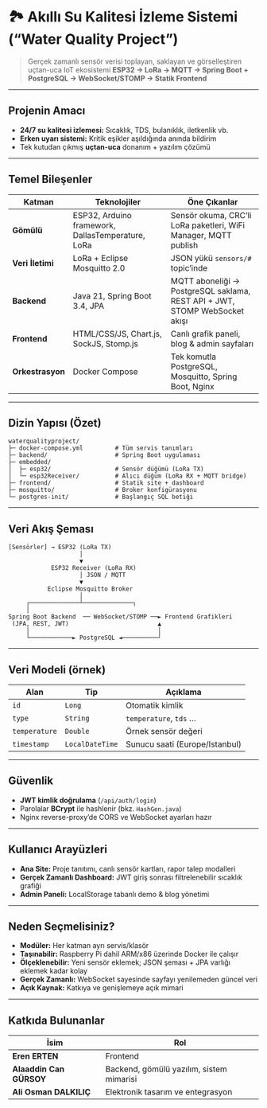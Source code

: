# 🏞️ Akıllı Su Kalitesi İzleme Sistemi (“Water Quality Project”)

> Gerçek zamanlı sensör verisi toplayan, saklayan ve görselleştiren uçtan-uca IoT ekosistemi
> **ESP32 → LoRa → MQTT → Spring Boot + PostgreSQL → WebSocket/STOMP → Statik Frontend**

---

## Projenin Amacı

* **24/7 su kalitesi izlemesi:** Sıcaklık, TDS, bulanıklık, iletkenlik vb.
* **Erken uyarı sistemi:** Kritik eşikler aşıldığında anında bildirim
* Tek kutudan çıkmış **uçtan-uca** donanım + yazılım çözümü

---

## Temel Bileşenler

| Katman           | Teknolojiler                                      | Öne Çıkanlar                                                               |
| ---------------- | ------------------------------------------------- | -------------------------------------------------------------------------- |
| **Gömülü**       | ESP32, Arduino framework, DallasTemperature, LoRa | Sensör okuma, CRC’li LoRa paketleri, WiFi Manager, MQTT publish            |
| **Veri İletimi** | LoRa + Eclipse Mosquitto 2.0                      | JSON yükü `sensors/#` topic’inde                                           |
| **Backend**      | Java 21, Spring Boot 3.4, JPA                     | MQTT aboneliği → PostgreSQL saklama, REST API + JWT, STOMP WebSocket akışı |
| **Frontend**     | HTML/CSS/JS, Chart.js, SockJS, Stomp.js           | Canlı grafik paneli, blog & admin sayfaları                                |
| **Orkestrasyon** | Docker Compose                                    | Tek komutla PostgreSQL, Mosquitto, Spring Boot, Nginx                      |

---

## Dizin Yapısı (Özet)

```
waterqualityproject/
├─ docker-compose.yml         # Tüm servis tanımları
├─ backend/                   # Spring Boot uygulaması
├─ embedded/
│  ├─ esp32/                  # Sensör düğümü (LoRa TX)
│  └─ esp32Receiver/          # Alıcı düğüm (LoRa RX + MQTT bridge)
├─ frontend/                  # Statik site + dashboard
├─ mosquitto/                 # Broker konfigürasyonu
└─ postgres-init/             # Başlangıç SQL betiği
```

---

## Veri Akış Şeması

```
[Sensörler] → ESP32 (LoRa TX)
                    │
                    ▼
            ESP32 Receiver (LoRa RX)
                    │ JSON / MQTT
                    ▼
           Eclipse Mosquitto Broker
                    │
     ┌──────────────┴──────────────┐
     │                             
Spring Boot Backend  ── WebSocket/STOMP ──► Frontend Grafikleri
 (JPA, REST, JWT)                         ▲
     │                                    │
     └────────────► PostgreSQL ◄──────────┘
```

---

## Veri Modeli (örnek)

| Alan          | Tip             | Açıklama                       |
| ------------- | --------------- | ------------------------------ |
| `id`          | `Long`          | Otomatik kimlik                |
| `type`        | `String`        | `temperature`, `tds` …         |
| `temperature` | `Double`        | Örnek sensör değeri            |
| `timestamp`   | `LocalDateTime` | Sunucu saati (Europe/Istanbul) |

---

## Güvenlik

* **JWT kimlik doğrulama** (`/api/auth/login`)
* Parolalar **BCrypt** ile hashlenir (bkz. `HashGen.java`)
* Nginx reverse-proxy’de CORS ve WebSocket ayarları hazır

---

## Kullanıcı Arayüzleri

* **Ana Site:** Proje tanıtımı, canlı sensör kartları, rapor talep modalleri
* **Gerçek Zamanlı Dashboard:** JWT giriş sonrası filtrelenebilir sıcaklık grafiği
* **Admin Paneli:** LocalStorage tabanlı demo & blog yönetimi

---

## Neden Seçmelisiniz?

* **Modüler:** Her katman ayrı servis/klasör
* **Taşınabilir:** Raspberry Pi dahil ARM/x86 üzerinde Docker ile çalışır
* **Ölçeklenebilir:** Yeni sensör eklemek; JSON şeması + JPA varlığı eklemek kadar kolay
* **Gerçek Zamanlı:** WebSocket sayesinde sayfayı yenilemeden güncel veri
* **Açık Kaynak:** Katkıya ve genişlemeye açık mimari

---

## Katkıda Bulunanlar

| İsim                       | Rol                                      |
| -------------------------- | ---------------------------------------- |
| **Eren ERTEN**             | Frontend                                 |
| **Alaaddin Can GÜRSOY**    | Backend, gömülü yazılım, sistem mimarisi |
| **Ali Osman DALKILIÇ**     | Elektronik tasarım ve entegrasyon        |
